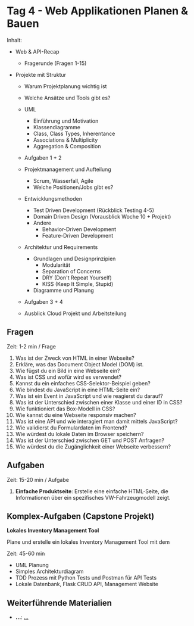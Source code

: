 # Tag 4 - Web Applikationen Planen & Bauen

Inhalt:

- Web & API-Recap 
  - Fragerunde (Fragen 1-15)

- Projekte mit Struktur
  - Warum Projektplanung wichtig ist
  - Welche Ansätze und Tools gibt es?
  - UML 
    - Einführung und Motivation
    - Klassendiagramme
    - Class, Class Types, Inherentance
    - Associations & Multiplicity
    - Aggregation & Composition

  - Aufgaben 1 + 2

  - Projektmanagement und Aufteilung
    - Scrum, Wasserfall, Agile
    - Welche Positionen/Jobs gibt es?

  - Entwicklungsmethoden
    - Test Driven Development (Rückblick Testing 4-5)
    - Domain Driven Design (Vorausblick Woche 10 + Projekt)
    - Andere
      - Behavior-Driven Development 
      - Feature-Driven Development

  - Architektur und Requirements
    - Grundlagen und Designprinzipien
      - Modularität
      - Separation of Concerns
      - DRY (Don't Repeat Yourself)
      - KISS (Keep It Simple, Stupid)
    - Diagramme und Planung

  - Aufgaben 3 + 4

  - Ausblick Cloud Projekt und Arbeitsteilung


## Fragen
Zeit: 1-2 min / Frage
1. Was ist der Zweck von HTML in einer Webseite?
2. Erkläre, was das Document Object Model (DOM) ist.
3. Wie fügst du ein Bild in eine Webseite ein?
4. Was ist CSS und wofür wird es verwendet?
5. Kannst du ein einfaches CSS-Selektor-Beispiel geben?
6. Wie bindest du JavaScript in eine HTML-Seite ein?
7. Was ist ein Event in JavaScript und wie reagierst du darauf?
8. Was ist der Unterschied zwischen einer Klasse und einer ID in CSS?
9. Wie funktioniert das Box-Modell in CSS?
10. Wie kannst du eine Webseite responsiv machen?
11. Was ist eine API und wie interagiert man damit mittels JavaScript?
12. Wie validierst du Formulardaten im Frontend?
13. Wie würdest du lokale Daten im Browser speichern?
14. Was ist der Unterschied zwischen GET und POST Anfragen?
15. Wie würdest du die Zugänglichkeit einer Webseite verbessern?

## Aufgaben
Zeit: 15-20 min / Aufgabe
1. **Einfache Produktseite**: Erstelle eine einfache HTML-Seite, die Informationen über ein spezifisches VW-Fahrzeugmodell zeigt.



## Komplex-Aufgaben (Capstone Projekt)
**Lokales Inventory Management Tool**

Plane und erstelle ein lokales Inventory Management Tool mit dem  

Zeit: 45-60 min 

- UML Planung
- Simples Architekturdiagram
- TDD Prozess mit Python Tests und Postman für API Tests
- Lokale Datenbank, Flask CRUD API, Management Website


## Weiterführende Materialien
- **...**: [...](...)